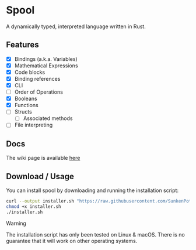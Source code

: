 # Spool
A dynamically typed, interpreted language written in Rust.

## Features
- [x] Bindings (a.k.a. Variables)
- [x] Mathematical Expressions
- [x] Code blocks
- [x] Binding references
- [x] CLI
- [ ] Order of Operations
- [x] Booleans
- [x] Functions
- [ ] Structs
  - [ ] Associated methods
- [ ] File interpreting

## Docs
The wiki page is available [here](https://github.com/SunkenPotato/spool/wiki/)

## Download / Usage
You can install spool by downloading and running the installation script:
```sh
curl --output installer.sh "https://raw.githubusercontent.com/SunkenPotato/spool/refs/heads/main/installer.sh"
chmod +x installer.sh
./installer.sh
```

> [!WARNING]
> The installation script has only been tested on Linux & macOS. There is no guarantee that it will work on other operating systems.
